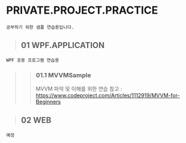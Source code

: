 # PRIVATE.PROJECT.PRACTICE
    공부하기 위한 샘플 연습용입니다.

>## 01 WPF.APPLICATION
    WPF 응용 프로그램 연습용
>>### 01.1 MVVMSample 
>>MVVM 파악 및 이해를 위한 연습
>>참고 : https://www.codeproject.com/Articles/1112919/MVVM-for-Beginners   
    
>## 02 WEB
    예정
